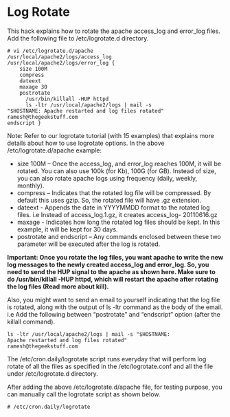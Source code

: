 # Log Rotate

This hack explains how to rotate the apache access_log and error_log files.
Add the following file to /etc/logrotate.d directory.

```
# vi /etc/logrotate.d/apache
/usr/local/apache2/logs/access_log
/usr/local/apache2/logs/error_log {
    size 100M
    compress
    dateext
    maxage 30
    postrotate
      /usr/bin/killall -HUP httpd
      ls -ltr /usr/local/apache2/logs | mail -s
"$HOSTNAME: Apache restarted and log files rotated"
ramesh@thegeekstuff.com
endscript }
```

Note: Refer to our logrotate tutorial (with 15 examples) that explains more details about how to use logrotate options.
In the above /etc/logrotate.d/apache example:
* size 100M – Once the access_log, and error_log reaches 100M, it will be rotated. You can also use 100k (for Kb), 100G (for GB). Instead of size, you can also rotate apache logs using frequency (daily, weekly, monthly).
* compress – Indicates that the rotated log file will be compressed. By default this uses gzip. So, the rotated file will have .gz extension.
* dateext - Appends the date in YYYYMMDD format to the rotated log files. i.e Instead of access_log.1.gz, it creates access_log- 20110616.gz
* maxage - Indicates how long the rotated log files should be kept. In this example, it will be kept for 30 days.
* postrotate and endscript – Any commands enclosed between these two parameter will be executed after the log is rotated.

**Important: Once you rotate the log files, you want apache to write the new log messages to the newly created access_log and error_log. So, you need to send the HUP signal to the apache as shown here. Make sure to do /usr/bin/killall -HUP httpd, which will restart the apache after rotating the log files (Read more about kill).**

Also, you might want to send an email to yourself indicating that the log file is rotated, along with the output of ls -ltr command as the body of the email. i.e Add the following between “postrotate” and “endscript” option (after the killall command).

```
ls -ltr /usr/local/apache2/logs | mail -s "$HOSTNAME:
Apache restarted and log files rotated"
ramesh@thegeekstuff.com
```

The /etc/cron.daily/logrotate script runs everyday that will perform log rotate of all the files as specified in the /etc/logrotate.conf and all the file under /etc/logrotate.d directory.

After adding the above /etc/logrotate.d/apache file, for testing purpose, you can manually call the logrotate script as shown below.

```
# /etc/cron.daily/logrotate
```
